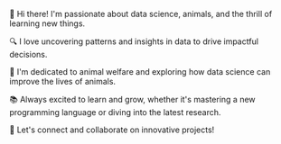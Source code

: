 👋 Hi there! I'm passionate about data science, animals, and the thrill of learning new things.

🔍 I love uncovering patterns and insights in data to drive impactful decisions.

🐾 I'm dedicated to animal welfare and exploring how data science can improve the lives of animals.

📚 Always excited to learn and grow, whether it's mastering a new programming language or diving into the latest research.

🚀 Let's connect and collaborate on innovative projects!
